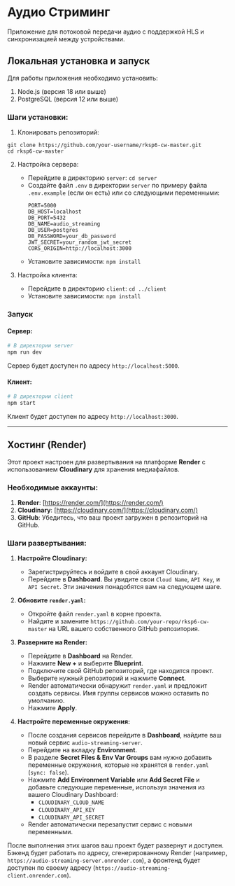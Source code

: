 # Аудио Стриминг

Приложение для потоковой передачи аудио с поддержкой HLS и синхронизацией между устройствами.

## Локальная установка и запуск

Для работы приложения необходимо установить:

1. Node.js (версия 18 или выше)
2. PostgreSQL (версия 12 или выше)

### Шаги установки:

1. Клонировать репозиторий:
```
git clone https://github.com/your-username/rksp6-cw-master.git
cd rksp6-cw-master
```

2. Настройка сервера:
   - Перейдите в директорию `server`: `cd server`
   - Создайте файл `.env` в директории `server` по примеру файла `.env.example` (если он есть) или со следующими переменными:
     ```
     PORT=5000
     DB_HOST=localhost
     DB_PORT=5432
     DB_NAME=audio_streaming
     DB_USER=postgres
     DB_PASSWORD=your_db_password
     JWT_SECRET=your_random_jwt_secret
     CORS_ORIGIN=http://localhost:3000
     ```
   - Установите зависимости: `npm install`

3. Настройка клиента:
   - Перейдите в директорию `client`: `cd ../client`
   - Установите зависимости: `npm install`

### Запуск

#### Сервер:
```bash
# В директории server
npm run dev
```
Сервер будет доступен по адресу `http://localhost:5000`.

#### Клиент:
```bash
# В директории client
npm start
```
Клиент будет доступен по адресу `http://localhost:3000`.

---

## Хостинг (Render)

Этот проект настроен для развертывания на платформе **Render** с использованием **Cloudinary** для хранения медиафайлов.

### Необходимые аккаунты:
1.  **Render**: [https://render.com/](https://render.com/)
2.  **Cloudinary**: [https://cloudinary.com/](https://cloudinary.com/)
3.  **GitHub**: Убедитесь, что ваш проект загружен в репозиторий на GitHub.

### Шаги развертывания:

1.  **Настройте Cloudinary:**
    *   Зарегистрируйтесь и войдите в свой аккаунт Cloudinary.
    *   Перейдите в **Dashboard**. Вы увидите свои `Cloud Name`, `API Key`, и `API Secret`. Эти значения понадобятся вам на следующем шаге.

2.  **Обновите `render.yaml`:**
    *   Откройте файл `render.yaml` в корне проекта.
    *   Найдите и замените `https://github.com/your-repo/rksp6-cw-master` на URL вашего собственного GitHub репозитория.

3.  **Разверните на Render:**
    *   Перейдите в **Dashboard** на Render.
    *   Нажмите **New +** и выберите **Blueprint**.
    *   Подключите свой GitHub репозиторий, где находится проект.
    *   Выберите нужный репозиторий и нажмите **Connect**.
    *   Render автоматически обнаружит `render.yaml` и предложит создать сервисы. Имя группы сервисов можно оставить по умолчанию.
    *   Нажмите **Apply**.

4.  **Настройте переменные окружения:**
    *   После создания сервисов перейдите в **Dashboard**, найдите ваш новый сервис `audio-streaming-server`.
    *   Перейдите на вкладку **Environment**.
    *   В разделе **Secret Files & Env Var Groups** вам нужно добавить переменные окружения, которые не хранятся в `render.yaml` (`sync: false`).
    *   Нажмите **Add Environment Variable** или **Add Secret File** и добавьте следующие переменные, используя значения из вашего Cloudinary Dashboard:
        *   `CLOUDINARY_CLOUD_NAME`
        *   `CLOUDINARY_API_KEY`
        *   `CLOUDINARY_API_SECRET`
    *   Render автоматически перезапустит сервис с новыми переменными.

После выполнения этих шагов ваш проект будет развернут и доступен. Бэкенд будет работать по адресу, сгенерированному Render (например, `https://audio-streaming-server.onrender.com`), а фронтенд будет доступен по своему адресу (`https://audio-streaming-client.onrender.com`).
